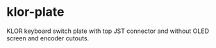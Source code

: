 # klor-plate
KLOR keyboard switch plate with top JST connector and without OLED screen and encoder cutouts.
